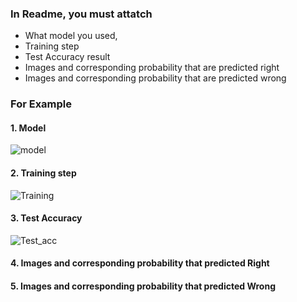 ### In Readme, you must attatch
- What model you used,
- Training step
- Test Accuracy result
- Images and corresponding probability that are predicted right
- Images and corresponding probability that are predicted wrong 

### For Example
#### 1. Model 
![model](https://user-images.githubusercontent.com/55013577/81248661-d2b73d00-9057-11ea-913c-2a2d4e4806f3.png)
#### 2. Training step
![Training](https://user-images.githubusercontent.com/55013577/81248789-2033aa00-9058-11ea-800f-7ccff5d334f6.png)
#### 3. Test Accuracy
![Test_acc](https://user-images.githubusercontent.com/55013577/81248920-6f79da80-9058-11ea-897b-34ab7e0d1743.png)
#### 4. Images and corresponding probability that predicted Right 

#### 5. Images and corresponding probability that predicted Wrong
